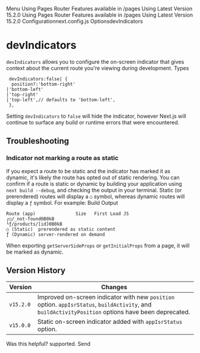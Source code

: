 Menu
Using Pages Router
Features available in /pages
Using Latest Version
15.2.0
Using Pages Router
Features available in /pages
Using Latest Version
15.2.0
Configurationnext.config.js OptionsdevIndicators
# devIndicators
`devIndicators` allows you to configure the on-screen indicator that gives context about the current route you're viewing during development.
Types
```
 devIndicators:false| {
  position?:'bottom-right'
|'bottom-left'
|'top-right'
|'top-left',// defaults to 'bottom-left',
 },
```

Setting `devIndicators` to `false` will hide the indicator, however Next.js will continue to surface any build or runtime errors that were encountered.
## Troubleshooting
### Indicator not marking a route as static
If you expect a route to be static and the indicator has marked it as dynamic, it's likely the route has opted out of static rendering.
You can confirm if a route is static or dynamic by building your application using `next build --debug`, and checking the output in your terminal. Static (or prerendered) routes will display a `○` symbol, whereas dynamic routes will display a `ƒ` symbol. For example:
Build Output
```
Route (app)               Size   First Load JS
┌○/_not-found0B0kB
└ƒ/products/[id]0B0kB
○ (Static)  prerendered as static content
ƒ (Dynamic) server-rendered on demand
```

When exporting `getServerSideProps` or `getInitialProps` from a page, it will be marked as dynamic.
## Version History
Version| Changes  
---|---  
`v15.2.0`| Improved on-screen indicator with new `position` option. `appIsrStatus`, `buildActivity`, and `buildActivityPosition` options have been deprecated.  
`v15.0.0`| Static on-screen indicator added with `appIsrStatus` option.  
Was this helpful?
supported.
Send
